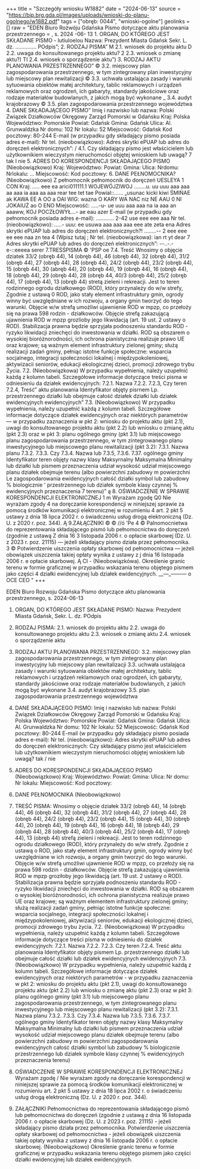 +++
title = "Szczegóły wniosku W1882"
date = "2024-06-13"
source = "https://bip.brg.gda.pl/images/uploads/wnioski-do-planu-ogolnego/w1882.pdf"
tags = ["obręb: 0044", "wnioski-ogolne"]
geolinks = []
raw = "EDEN  Biuro Rożwóju Gdańska  Pismo dotyczące aktu planowania przestrzennego = , s. 2024 -06- 13 1. ORGAN, DO KTÓREGO JEST SKŁADANE PISMO - lutiuloelou Nazwa: Prezydent Miasta Gdańsk Sekr. L. dz. .............. POdpis”; 2. RODZAJ PISMA” M 2.1. wniosek do projektu aktu D 2.2. uwaga do konsultowanego projektu aktu? 2 2.3. wniosek o zmianę aktu?) TI 2.4. wniosek o sporządzenie aktu”) 3. RODZAJ AKTU PLANOWANIA PRZESTRZENNEGO” © 3.2. miejscowy plan zagospodarowania przestrzennego, w tym zintegrowany plan inwestycyjny lub miejscowy plan rewitalizacji © 3.3. uchwała ustalająca zasady i warunki sytuowania obiektów małej architektury, tablic reklamowych i urządzeń reklamowych oraz ogrodzeń, ich gabaryty, standardy jakościowe oraz rodzaje materiałów budowlanych, z jakich mogą być wykonane _ 3.4. audyt krajobrazowy © 3.5. plan zagospodarowania przestrzennego województwa 4. DANE SKŁADAJĄCEGO PISMO” Imię i nazwisko lub nazwa: Polski Związek Działkowców Okręgowy Zarząd Pomorski w Gdańsku Kraj: Polska Województwo: Pomorskie Powiat: Gdańsk Gmina: Gdańsk Ulica: Al. Grunwaldzka Nr domu: 102 Nr lokalu: 52 Miejscowość: Gdańsk Kod pocztowy: 80-244 E-mail (w przypadku gdy składający pismo posiada adres e-mail): Nr tel. (nieobowiązkowo): Adres skrytki ePUAP lub adres do doręczeń elektronicznych”: / 4.1. Czy składający pismo jest właścicielem lub użytkownikiem wieczystym nieruchomości objętej wnioskiem lub uwagą? 7 tak I nie 5. ADRES DO KORESPONDENCJI SKŁADAJĄCEGO PISMO (Nieobowiązkowo) Kraj: Województwo: Powiat: Gmina: Ulica: Nrdomu: Nrlokalu: ... Miejscowość: Kod pocztowy: 6. DANE PEŁNOMOCNIKA? (Nieobowiązkowo) Z pełnomocnik  pełnomocnik do doręczeń UESLEYA 1 CON Kraj: ..... eee ea arici011111.1 WOJEWÓJZIWOJ ........u. uu uuu aaa aaa aa aaa ia aaa aa aaa rear tee tet tae Powial::...... „usunac kicki kiwi ŚMIŃAE ak KAWA EE A OO a OAI WIG: wazna O KARY WA NAC niz NE AAU 0 NI JOKAIUŻ ao O ENO Miejscowość: .....-u- ue uuu aaa aaa na ia aaa an aaaww, KOJ POCZŁOWYŁ...- ae eau azer E-mail (w przypadku gdy pełnomocnik posiada adres e-mail): ............ 2-42 use eee eee aaa Nr tel. (nieobowiązkowo): .....- uuu: ee usuwa aaa aaa aaa eee ate zeta ena Adres skrytki ePUAP lub adres do doręczeń elektronicznych?! ........-- 2 eee eee ee eee naa zn tea 4 (Wpisz tutaj ; Nr tel. (nieobowiązkowa): ian rt yt dear 7 Adres skrytki ePUAP lub adres do doręczeń elektronicznych”: --..-.-e-::eeeea serer 7.TREŚŚPISMA © 'PSP oe 7.4. Treść Wnosimy o objęcie dziatek 33/2 (obręb 44), 14 (obręb 44), 46 (obręb 44), 32 (obręb 44), 31/2 (obręb 44), 27 (obręb 44), 28 (obręb 44), 24/2 (obręb 44), 23/2 (obręb 44), 15 (obręb 44), 30 (abręb 44), 20 (obręb 44), 19 (obręb 44), 16 (obręb 44), 18 (obręb 44), 29 (obręb 44), 28 (obręb 44, 40/3 (obręb 44), 25/2 (obręb 44), 17 (obręb 44), 13 (obręb 44) stretą zieleni i rekreacji. Jest to teren rodzinnego ogrodu działkowego (ROD), który przynależy do w/w strefy, Zgodnie z ustawą 0 ROD, jako stały element infrastruktury gmin, ogrody winny być uwzględniane w ich rozwoju, a organy gmin tworzyć do tego warunki. Objęcie w/w strefą umożliwi ujawnienie ROD w mpzp, co przełoży się na prawa 598 rodzin - działkowców. Objęcie strefą zakazującą ujawnienia ROD w mpzp grozlioby jego likwidacją (art. 19 ust. 2 ustawy o ROD). Stabilizacja prawna będzie sprzyjała podnoszeniu standardu ROD - ryzyko likwidacji zniechęci do inwestowania w działki. ROD są obszarem o wysokiej bioróżnorodności, ich ochrona pianistyczna realizuje prawo UE oraz krajowe; są ważnym element infrastruktury zielonej gminy; służą realizacji zadań gminy, pełniąc istotne funkcje społeczne: wsparcia socjalnego, integracji społeczności lokalnej i międzypokoleniowej, aktywizacii seniorów, edukacji ekologicznej dzieci, promocji zdrowego trybu Życia. 7.2. (Nieobowiązkowa) W przypadku wypełnienia, należy uzupełnić każdą z kolumn tabeli. Szczegółowe informacje dotyczące treści pisma w odniesieniu da działek ewidencyjnych: 7.2.1. Nazwa 7.2.2. 7.2.3, Czy teren 7.2.4, Treść” aktu planowania Identyfikator objęty pisrnem Lp.  przestrzennego działki lub obejmuje całość działek działki lub działek ewidencyjnych ewidencyjnych” 7.3. (Nieobowiązkowo) W przypadku wypełnienia, należy uzupełnić każdą z kolumn tabeli. Szczegółowe informacje dotyczące działek ewidencyjnych oraz niektórych parametrów — w przypadku zaznaczenia w pkt 2: wniosku do projektu aktu (pkt 2.1), uwagi do konsultowanego projektu aktu (pkt 2.2) lub wniosku o zmianę aktu (pkt 2.3) oraz w pkt 3: planu ogólnego gminy (pkt 3.1) lub miejscowego planu zagospodarowania przestrzennego, w tym zintegrowanego planu inwestycyjnego lub miejscowego planu rewitalizacji (pkt 3.2): 7.3.1. Nazwa planu 7.3.2. 7.3.3. Czy 7.3.4. Nazwa lub 7.3.5, 7.3.6. 7.37. ogólnego gminy Identyfikator teren objęty nazwy klasy Maksyrnalny Maksymalna Minimalny lub działki lub pismem przeznaczenia udział wysokość udział miejscowego planu działek obejmuje terenu (albo powierzchni zabudowy m powierzchni Le zagospodarowania  ewidencyjnych całość działki symbol lub zabudowy % biologicznie ' przestrzennego lub działek symbole klasy czynnej % ewidencyjnych przeznaczenia 7 terenu)” ą 8. OŚWIADCZENIE W SPRAWIE KORESPONDENCJI ELEKTRONICZNEJ  1 m Wyrażam zgodę Q0 Nie wyrażam zgody 4 na doręczanie korespondencji w niniejszej sprawie za pomocą środków komunikacji elektronicznej w rozumieniu 4 art. 2 pkt 5 ustawy z dnia 18 lipca 2002 r. o świadczeniu usług drogą elektroniczną (Dz. U. z 2020 r. poz. 344). Ą 9.ZAŁĄCZNIKI © © //ó   'Pe 4 ©  Palnomocnietwa do reprezentowania składającego pismó lub pełnomocnictwa do doręczeń (zgodnie z ustawą Z dnia 16 3 listopada 2006 r. o opłacie skarbowej (Dz. U. z 2023 r. poz. 21115) — jeżeli składający pismo działa przez pełnomocnika. 3 © Potwierdzenie uiszczenia opłaty skarbowej od pełnomocnictwa — jeżeli obowiązek uiszczenia takiej opłaty wynika z ustawy z j dnia 16 listopada 2006 r. e opłacie skarbowej. Ą CI - (Nieobowiązkówa). Określenie granic terenu w formie graficznej w przypadku wskazania terenu objętego pismem jako części 4 działki ewidencyjnej lub działek ewidencyjnych. __—_———   o OCE CEO "
+++

EDEN
Biuro Rozwoju Gdańska
Pismo dotyczące aktu planowania przestrzennego, s. 2024-06-13
1. ORGAN, DO KTÓREGO JEST SKŁADANE PISMO:
Nazwa: Prezydent Miasta Gdańsk, Sekr. L. dz. POdpis
2. RODZAJ PISMA:
2.1. wniosek do projektu aktu
2.2. uwaga do konsultowanego projektu aktu
2.3. wniosek o zmianę aktu
2.4. wniosek o sporządzenie aktu
3. RODZAJ AKTU PLANOWANIA PRZESTRZENNEGO:
3.2. miejscowy plan zagospodarowania przestrzennego, w tym zintegrowany plan inwestycyjny lub miejscowy plan rewitalizacji
3.3. uchwała ustalająca zasady i warunki sytuowania obiektów małej architektury, tablic reklamowych i urządzeń reklamowych oraz ogrodzeń, ich gabaryty, standardy jakościowe oraz rodzaje materiałów budowlanych, z jakich mogą być wykonane
3.4. audyt krajobrazowy
3.5. plan zagospodarowania przestrzennego województwa
4. DANE SKŁADAJĄCEGO PISMO:
Imię i nazwisko lub nazwa: Polski Związek Działkowców Okręgowy Zarząd Pomorski w Gdańsku
Kraj: Polska
Województwo: Pomorskie
Powiat: Gdańsk
Gmina: Gdańsk
Ulica: Al. Grunwaldzka
Nr domu: 102
Nr lokalu: 52
Miejscowość: Gdańsk
Kod pocztowy: 80-244
E-mail (w przypadku gdy składający pismo posiada adres e-mail):
Nr tel. (nieobowiązkowo):
Adres skrytki ePUAP lub adres do doręczeń elektronicznych:
Czy składający pismo jest właścicielem lub użytkownikiem wieczystym nieruchomości objętej wnioskiem lub uwagą?
tak / nie
5. ADRES DO KORESPONDENCJI SKŁADAJĄCEGO PISMO (Nieobowiązkowo)
Kraj: 
Województwo: 
Powiat: 
Gmina: 
Ulica: 
Nr domu: 
Nr lokalu: 
Miejscowość:
Kod pocztowy:
6. DANE PEŁNOMOCNIKA (Nieobowiązkowo)

7. TREŚĆ PISMA:
Wnosimy o objęcie działek 33/2 (obręb 44), 14 (obręb 44), 46 (obręb 44), 32 (obręb 44), 31/2 (obręb 44), 27 (obręb 44), 28 (obręb 44), 24/2 (obręb 44), 23/2 (obręb 44), 15 (obręb 44), 30 (obręb 44), 20 (obręb 44), 19 (obręb 44), 16 (obręb 44), 18 (obręb 44), 29 (obręb 44), 28 (obręb 44), 40/3 (obręb 44), 25/2 (obręb 44), 17 (obręb 44), 13 (obręb 44) strefą zieleni i rekreacji. Jest to teren rodzinnego ogrodu działkowego (ROD), który przynależy do w/w strefy. Zgodnie z ustawą o ROD, jako stały element infrastruktury gmin, ogrody winny być uwzględniane w ich rozwoju, a organy gmin tworzyć do tego warunki. Objęcie w/w strefą umożliwi ujawnienie ROD w mpzp, co przełoży się na prawa 598 rodzin - działkowców. Objęcie strefą zakazującą ujawnienia ROD w mpzp groziłoby jego likwidacją (art. 19 ust. 2 ustawy o ROD). Stabilizacja prawna będzie sprzyjała podnoszeniu standardu ROD - ryzyko likwidacji zniechęci do inwestowania w działki. ROD są obszarem o wysokiej bioróżnorodności, ich ochrona pianistyczna realizuje prawo UE oraz krajowe; są ważnym elementem infrastruktury zielonej gminy; służą realizacji zadań gminy, pełniąc istotne funkcje społeczne: wsparcia socjalnego, integracji społeczności lokalnej i międzypokoleniowej, aktywizacji seniorów, edukacji ekologicznej dzieci, promocji zdrowego trybu życia.
7.2. (Nieobowiązkowa) W przypadku wypełnienia, należy uzupełnić każdą z kolumn tabeli. Szczegółowe informacje dotyczące treści pisma w odniesieniu do działek ewidencyjnych:
7.2.1. Nazwa
7.2.2. 
7.2.3. Czy teren 
7.2.4. Treść
aktu planowania 
Identyfikator objęty pismem
Lp. przestrzennego 
działki lub obejmuje całość
działki lub działek
ewidencyjnych ewidencyjnych
7.3. (Nieobowiązkowo) W przypadku wypełnienia, należy uzupełnić każdą z kolumn tabeli. Szczegółowe informacje dotyczące działek ewidencyjnych oraz niektórych parametrów - w przypadku zaznaczenia w pkt 2: wniosku do projektu aktu (pkt 2.1), uwagi do konsultowanego projektu aktu (pkt 2.2) lub wniosku o zmianę aktu (pkt 2.3) oraz w pkt 3: planu ogólnego gminy (pkt 3.1) lub miejscowego planu zagospodarowania przestrzennego, w tym zintegrowanego planu inwestycyjnego lub miejscowego planu rewitalizacji (pkt 3.2):
7.3.1. Nazwa planu
7.3.2. 
7.3.3. Czy 
7.3.4. Nazwa lub
7.3.5. 
7.3.6. 
7.3.7.
ogólnego gminy 
Identyfikator teren objęty nazwy klasy Maksymalny Maksymalna Minimalny
lub działki lub pismem przeznaczenia udział wysokość udział
miejscowego planu działek obejmuje terenu (albo powierzchni zabudowy m powierzchni
zagospodarowania ewidencyjnych całość działki symbol lub zabudowy % biologicznie
przestrzennego lub działek symbole klasy czynnej %
ewidencyjnych przeznaczenia
terenu)
8. OŚWIADCZENIE W SPRAWIE KORESPONDENCJI ELEKTRONICZNEJ
Wyrażam zgodę / Nie wyrażam zgody
na doręczanie korespondencji w niniejszej sprawie za pomocą środków komunikacji elektronicznej w rozumieniu art. 2 pkt 5 ustawy z dnia 18 lipca 2002 r. o świadczeniu usług drogą elektroniczną (Dz. U. z 2020 r. poz. 344).
9. ZAŁĄCZNIKI
Pełnomocnictwa do reprezentowania składającego pismó lub pełnomocnictwa do doręczeń (zgodnie z ustawą z dnia 16 listopada 2006 r. o opłacie skarbowej (Dz. U. z 2023 r. poz. 21115) - jeżeli składający pismo działa przez pełnomocnika.
Potwierdzenie uiszczenia opłaty skarbowej od pełnomocnictwa - jeżeli obowiązek uiszczenia takiej opłaty wynika z ustawy z dnia 16 listopada 2006 r. o opłacie skarbowej.
(Nieobowiązkowo) Określenie granic terenu w formie graficznej w przypadku wskazania terenu objętego pismem jako części działki ewidencyjnej lub działek ewidencyjnych.


